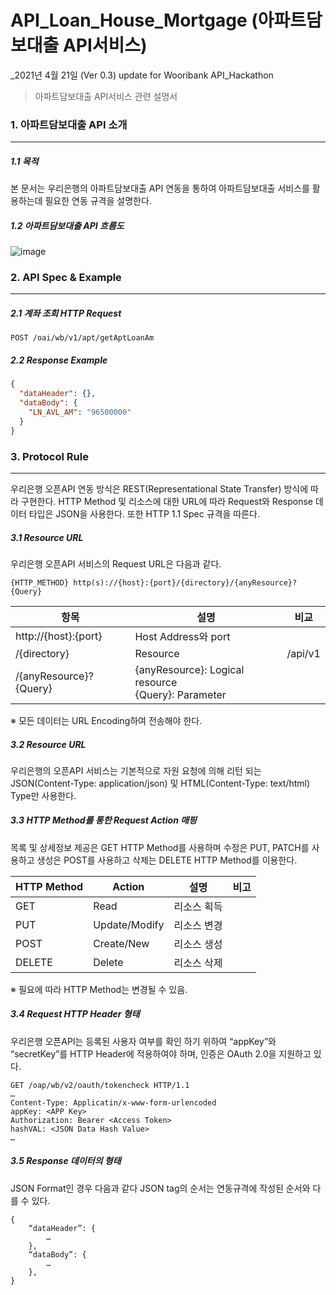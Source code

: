 # API_Loan_House_Mortgage (아파트담보대출 API서비스)


_2021년 4월 21일 (Ver 0.3) update for Wooribank API_Hackathon


> 아파트담보대출 API서비스 관련 설명서

### 1. 아파트담보대출 API 소개

----------

##### 1.1 목적

본 문서는 우리은행의 아파트담보대출 API 연동을 통하여 아파트담보대출 서비스를 활용하는데 필요한 연동 규격을 설명한다.

##### 1.2 아파트담보대출 API 흐름도

![image](https://user-images.githubusercontent.com/51771396/115503529-850c0280-a2b1-11eb-9210-043834eedbb8.png)




### 2. API Spec & Example

----------

##### 2.1 계좌 조회 HTTP Request

```
POST /oai/wb/v1/apt/getAptLoanAm
```

##### 2.2 Response Example 

```json
{
  "dataHeader": {},
  "dataBody": {
    "LN_AVL_AM": "96500000"
  }
}
```


### 3. Protocol Rule

----------

우리은행 오픈API 연동 방식은 REST(Representational State Transfer) 방식에 따라 구현한다. HTTP Method 및 리소스에 대한 URL에 따라 Request와 Response 데이터 타입은 JSON을 사용한다.
또한 HTTP 1.1 Spec 규격을 따른다.

##### 3.1 Resource URL

우리은행 오픈API 서비스의 Request URL은 다음과 같다.
```
{HTTP_METHOD} http(s)://{host}:{port}/{directory}/{anyResource}?{Query}
```

항목 | 설명 | 비교
---- | ---- | ----
http://{host}:{port} | Host Address와 port | 	
/{directory} | Resource | /api/v1
/{anyResource}?{Query} | {anyResource}: Logical resource <br> {Query}: Parameter | 

※ 모든 데이터는 URL Encoding하여 전송해야 한다.

##### 3.2 Resource URL

우리은행의 오픈API 서비스는 기본적으로 자원 요청에 의해 리턴 되는 JSON(Content-Type: application/json) 및 HTML(Content-Type: text/html) Type만 사용한다.

##### 3.3 HTTP Method를 통한 Request Action 매핑

목록 및 상세정보 제공은 GET HTTP Method를 사용하며 수정은 PUT, PATCH를 사용하고 생성은 POST를 사용하고 삭제는 DELETE HTTP Method를 이용한다.

HTTP Method | Action | 설명 | 비고
---- | ---- | ---- | ----
GET | Read | 리소스 획득 | 
PUT | Update/Modify | 리소스 변경 | 
POST | Create/New | 리소스 생성 | 
DELETE | Delete | 리소스 삭제 | 

※ 필요에 따라 HTTP Method는 변경될 수 있음.

##### 3.4 Request HTTP Header 형태

우리은행 오픈API는 등록된 사용자 여부를 확인 하기 위하여 “appKey”와 “secretKey”를 HTTP Header에 적용하여야 하며, 인증은 OAuth 2.0을 지원하고 있다.
```
GET /oap/wb/v2/oauth/tokencheck HTTP/1.1
…
Content-Type: Applicatin/x-www-form-urlencoded
appKey: <APP Key>
Authorization: Bearer <Access Token>
hashVAL: <JSON Data Hash Value>
…
```

##### 3.5 Response 데이터의 형태
JSON Format인 경우 다음과 같다 JSON tag의 순서는 연동규격에 작성된 순서와 다를 수 있다.
```
{
    “dataHeader”: {
        …
    },
    “dataBody”: {
        …
    },
}
```

